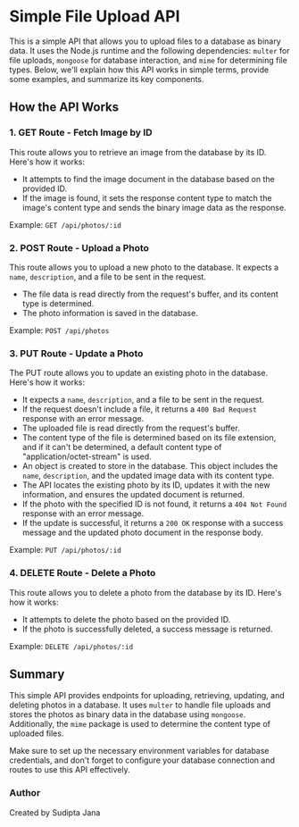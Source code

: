 # Simple File Upload API

This is a simple API that allows you to upload files to a database as binary data. It uses the Node.js runtime and the following dependencies: `multer` for file uploads, `mongoose` for database interaction, and `mime` for determining file types. Below, we'll explain how this API works in simple terms, provide some examples, and summarize its key components.

## How the API Works

### 1. GET Route - Fetch Image by ID

This route allows you to retrieve an image from the database by its ID. Here's how it works:

- It attempts to find the image document in the database based on the provided ID.
- If the image is found, it sets the response content type to match the image's content type and sends the binary image data as the response.

Example: `GET /api/photos/:id`

### 2. POST Route - Upload a Photo

This route allows you to upload a new photo to the database. It expects a `name`, `description`, and a file to be sent in the request.

- The file data is read directly from the request's buffer, and its content type is determined.
- The photo information is saved in the database.

Example: `POST /api/photos`

### 3. PUT Route - Update a Photo

The PUT route allows you to update an existing photo in the database. Here's how it works:

- It expects a `name`, `description`, and a file to be sent in the request.
- If the request doesn't include a file, it returns a `400 Bad Request` response with an error message.
- The uploaded file is read directly from the request's buffer.
- The content type of the file is determined based on its file extension, and if it can't be determined, a default content type of "application/octet-stream" is used.
- An object is created to store in the database. This object includes the `name`, `description`, and the updated image data with its content type.
- The API locates the existing photo by its ID, updates it with the new information, and ensures the updated document is returned.
- If the photo with the specified ID is not found, it returns a `404 Not Found` response with an error message.
- If the update is successful, it returns a `200 OK` response with a success message and the updated photo document in the response body.

Example: `PUT /api/photos/:id`

### 4. DELETE Route - Delete a Photo

This route allows you to delete a photo from the database by its ID. Here's how it works:

- It attempts to delete the photo based on the provided ID.
- If the photo is successfully deleted, a success message is returned.

Example: `DELETE /api/photos/:id`

## Summary

This simple API provides endpoints for uploading, retrieving, updating, and deleting photos in a database. It uses `multer` to handle file uploads and stores the photos as binary data in the database using `mongoose`. Additionally, the `mime` package is used to determine the content type of uploaded files.

Make sure to set up the necessary environment variables for database credentials, and don't forget to configure your database connection and routes to use this API effectively.

### Author

Created by Sudipta Jana
